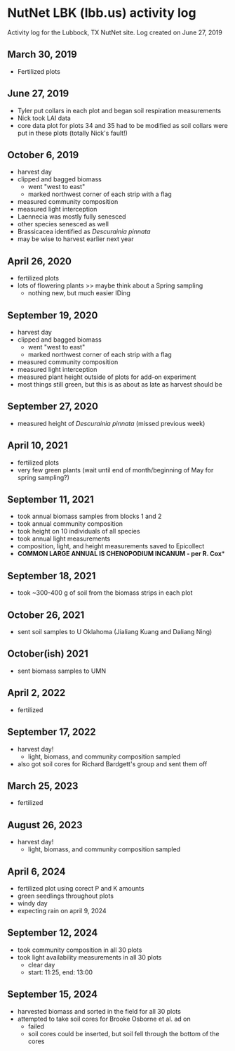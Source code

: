 # NutNet LBK (lbb.us) activity log
Activity log for the Lubbock, TX NutNet site.
Log created on June 27, 2019

## March 30, 2019
- Fertilized plots

## June 27, 2019
- Tyler put collars in each plot and began soil respiration measurements
- Nick took LAI data
- core data plot for plots 34 and 35 had to be modified as soil collars were put in these plots
(totally Nick's fault!)

## October 6, 2019
- harvest day
- clipped and bagged biomass
	- went "west to east"
	- marked northwest corner of each strip with a flag
- measured community composition
- measured light interception
- Laennecia was mostly fully senesced
- other species senesced as well
- Brassicacea identified as *Descurainia pinnata*
- may be wise to harvest earlier next year

## April 26, 2020
- fertilized plots
- lots of flowering plants >> maybe think about a Spring sampling
	- nothing new, but much easier IDing
	
## September 19, 2020
- harvest day
- clipped and bagged biomass
	- went "west to east"
	- marked northwest corner of each strip with a flag
- measured community composition
- measured light interception
- measured plant height outside of plots for add-on experiment
- most things still green, but this is as about as late as harvest should be

## September 27, 2020
- measured height of *Descurainia pinnata* (missed previous week)

## April 10, 2021
- fertilized plots
- very few green plants (wait until end of month/beginning of May for spring sampling?)

## September 11, 2021
- took annual biomass samples from blocks 1 and 2
- took annual community composition
- took height on 10 individuals of all species
- took annual light measurements
- composition, light, and height measurements saved to Epicollect
- **COMMON LARGE ANNUAL IS CHENOPODIUM INCANUM - per R. Cox***

## September 18, 2021
- took ~300-400 g of soil from the biomass strips in each plot

## October 26, 2021
- sent soil samples to U Oklahoma (Jialiang Kuang and Daliang Ning)

## October(ish) 2021
- sent biomass samples to UMN

## April 2, 2022
- fertilized

## September 17, 2022
- harvest day!
	- light, biomass, and community composition sampled
- also got soil cores for Richard Bardgett's group and sent them off

## March 25, 2023
- fertilized

## August 26, 2023
- harvest day!
	- light, biomass, and community composition sampled

## April 6, 2024
- fertilized plot using corect P and K amounts
- green seedlings throughout plots
- windy day
- expecting rain on april 9, 2024

## September 12, 2024
- took community composition in all 30 plots
- took light availability measurements in all 30 plots
	- clear day
	- start: 11:25, end: 13:00

## September 15, 2024
- harvested biomass and sorted in the field for all 30 plots
- attempted to take soil cores for Brooke Osborne et al. ad on
	- failed
	- soil cores could be inserted, but soil fell through the bottom of the cores